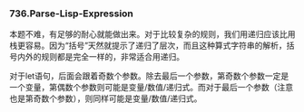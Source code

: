 ### 736.Parse-Lisp-Expression

本题不难，有足够的耐心就能做出来。对于比较复杂的规则，我们用递归应该比用栈更容易。因为“括号”天然就提示了递归了层次，而且这种算式字符串的解析，括号内外的规则都是完全一样的，非常适合用递归。

对于let语句，后面会跟着奇数个参数。除去最后一个参数，第奇数个参数一定是一个变量，第偶数个参数则可能是变量/数值/递归式。而对于最后一个参数（注意也是第奇数个参数），则同样可能是变量/数值/递归式。
